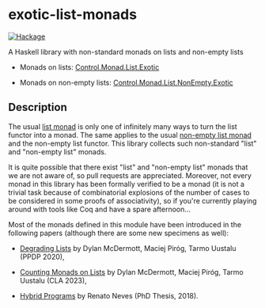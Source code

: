 # exotic-list-monads

[![Hackage](https://img.shields.io/hackage/v/exotic-list-monads.svg)](https://hackage.haskell.org/package/exotic-list-monads)

A Haskell library with non-standard monads on lists and non-empty lists

- Monads on lists: [Control.Monad.List.Exotic](https://hackage.haskell.org/package/exotic-list-monads-1.1.0/docs/Control-Monad-List-Exotic.html)

- Monads on non-empty lists: [Control.Monad.List.NonEmpty.Exotic](https://hackage.haskell.org/package/exotic-list-monads-1.1.0/docs/Control-Monad-List-NonEmpty-Exotic.html)

## Description

The usual [list monad](https://hackage.haskell.org/package/base-4.14.0.0/docs/src/GHC.Base.html#line-1133) is only one of infinitely many ways to turn the list functor into a monad. The same applies to the usual [non-empty list monad](https://hackage.haskell.org/package/base-4.14.0.0/docs/src/GHC.Base.html#line-1105) and the non-empty list functor. This library collects such non-standard "list" and "non-empty list" monads.

It is quite possible that there exist "list" and "non-empty list" monads that we are not aware of, so pull requests are appreciated. Moreover, not every monad in this library has been formally verified to be a monad (it is not a trivial task because of combinatorial explosions of the number of cases to be considered in some proofs of associativity), so if you're currently playing around with tools like Coq and have a spare afternoon...

Most of the monads defined in this module have been introduced in the following papers (although there are some new specimens as well):

* [Degrading Lists](https://raw.githubusercontent.com/maciejpirog/exotic-list-monads/master/degrading-lists.pdf) by Dylan McDermott, Maciej Piróg, Tarmo Uustalu (PPDP 2020),

* [Counting Monads on Lists](https://cla.tcs.uj.edu.pl/pdfs/McDermott-Pirog-Uustalu-Abstract.pdf) by Dylan McDermott, Maciej Piróg, Tarmo Uustalu (CLA 2023),

* [Hybrid Programs](http://alfa.di.uminho.pt/~nevrenato/pdfs/thesis.pdf) by Renato Neves (PhD Thesis, 2018).

